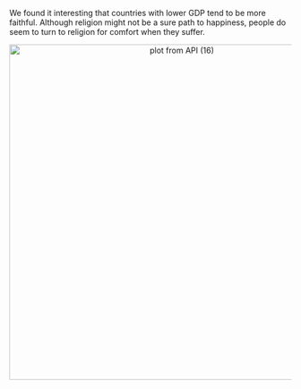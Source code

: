 We found it interesting that countries with lower GDP tend to be more faithful. Although religion might not be a sure path to happiness, people do seem to turn to religion for comfort when they suffer. 
<div>
    <a href="https://plot.ly/~wyr211/144/?share_key=J9iTMTLOQnN3TPvAx90DAo" target="_blank" title="plot from API (16)" style="display: block; text-align: center;"><img src="https://plot.ly/~wyr211/144.png?share_key=J9iTMTLOQnN3TPvAx90DAo" alt="plot from API (16)" style="max-width: 100%;width: 600px;"  width="100%" onerror="this.onerror=null;this.src='https://plot.ly/404.png';" /></a>
    
</div>
